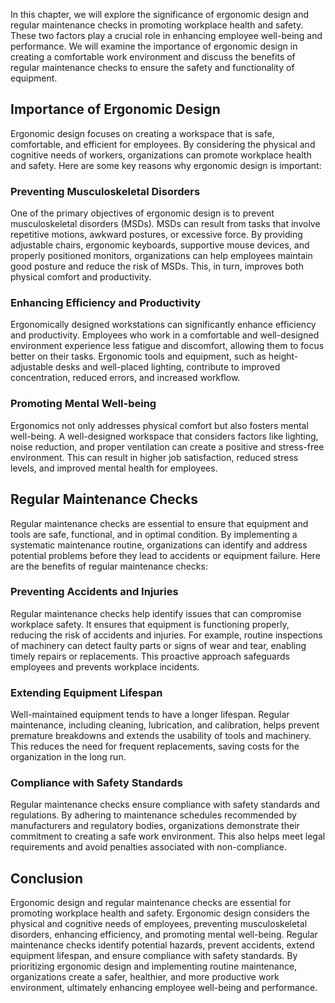 
In this chapter, we will explore the significance of ergonomic design and regular maintenance checks in promoting workplace health and safety. These two factors play a crucial role in enhancing employee well-being and performance. We will examine the importance of ergonomic design in creating a comfortable work environment and discuss the benefits of regular maintenance checks to ensure the safety and functionality of equipment.

## Importance of Ergonomic Design

Ergonomic design focuses on creating a workspace that is safe, comfortable, and efficient for employees. By considering the physical and cognitive needs of workers, organizations can promote workplace health and safety. Here are some key reasons why ergonomic design is important:

### Preventing Musculoskeletal Disorders

One of the primary objectives of ergonomic design is to prevent musculoskeletal disorders (MSDs). MSDs can result from tasks that involve repetitive motions, awkward postures, or excessive force. By providing adjustable chairs, ergonomic keyboards, supportive mouse devices, and properly positioned monitors, organizations can help employees maintain good posture and reduce the risk of MSDs. This, in turn, improves both physical comfort and productivity.

### Enhancing Efficiency and Productivity

Ergonomically designed workstations can significantly enhance efficiency and productivity. Employees who work in a comfortable and well-designed environment experience less fatigue and discomfort, allowing them to focus better on their tasks. Ergonomic tools and equipment, such as height-adjustable desks and well-placed lighting, contribute to improved concentration, reduced errors, and increased workflow.

### Promoting Mental Well-being

Ergonomics not only addresses physical comfort but also fosters mental well-being. A well-designed workspace that considers factors like lighting, noise reduction, and proper ventilation can create a positive and stress-free environment. This can result in higher job satisfaction, reduced stress levels, and improved mental health for employees.

## Regular Maintenance Checks

Regular maintenance checks are essential to ensure that equipment and tools are safe, functional, and in optimal condition. By implementing a systematic maintenance routine, organizations can identify and address potential problems before they lead to accidents or equipment failure. Here are the benefits of regular maintenance checks:

### Preventing Accidents and Injuries

Regular maintenance checks help identify issues that can compromise workplace safety. It ensures that equipment is functioning properly, reducing the risk of accidents and injuries. For example, routine inspections of machinery can detect faulty parts or signs of wear and tear, enabling timely repairs or replacements. This proactive approach safeguards employees and prevents workplace incidents.

### Extending Equipment Lifespan

Well-maintained equipment tends to have a longer lifespan. Regular maintenance, including cleaning, lubrication, and calibration, helps prevent premature breakdowns and extends the usability of tools and machinery. This reduces the need for frequent replacements, saving costs for the organization in the long run.

### Compliance with Safety Standards

Regular maintenance checks ensure compliance with safety standards and regulations. By adhering to maintenance schedules recommended by manufacturers and regulatory bodies, organizations demonstrate their commitment to creating a safe work environment. This also helps meet legal requirements and avoid penalties associated with non-compliance.

## Conclusion

Ergonomic design and regular maintenance checks are essential for promoting workplace health and safety. Ergonomic design considers the physical and cognitive needs of employees, preventing musculoskeletal disorders, enhancing efficiency, and promoting mental well-being. Regular maintenance checks identify potential hazards, prevent accidents, extend equipment lifespan, and ensure compliance with safety standards. By prioritizing ergonomic design and implementing routine maintenance, organizations create a safer, healthier, and more productive work environment, ultimately enhancing employee well-being and performance.
